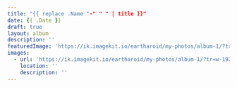 ```yaml
---
title: "{{ replace .Name "-" " " | title }}"
date: {{ .Date }}
draft: true
layout: album
description: ''
featuredImage: 'https://ik.imagekit.io/eartharoid/my-photos/album-1/?tr=w-1920,h-1280,c-force'
images:
  - url: 'https://ik.imagekit.io/eartharoid/my-photos/album-1/?tr=w-1920,h-1280,c-force'
    location: ''
    description: ''
---
```


